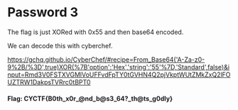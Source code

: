 # Password 3
The flag is just XORed with 0x55 and then base64 encoded.

We can decode this with cyberchef.

https://gchq.github.io/CyberChef/#recipe=From_Base64('A-Za-z0-9%2B/%3D',true)XOR(%7B'option':'Hex','string':'55'%7D,'Standard',false)&input=Rmd3V0FSTXVGMlVoUFFvdFpTY0tGVHN4Q2pjVkptWUtZMkZxQ2lFOUZTRW1DakpsTVRrc0tBPT0

#### Flag: CYCTF{B0th_x0r_@nd_b@s3_64?_th@ts_g0dly}
